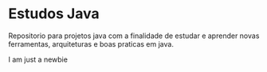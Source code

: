 # Estudos Java

Repositorio para projetos java com a finalidade de estudar e aprender novas ferramentas, arquiteturas e boas praticas em java.

I am just a newbie
